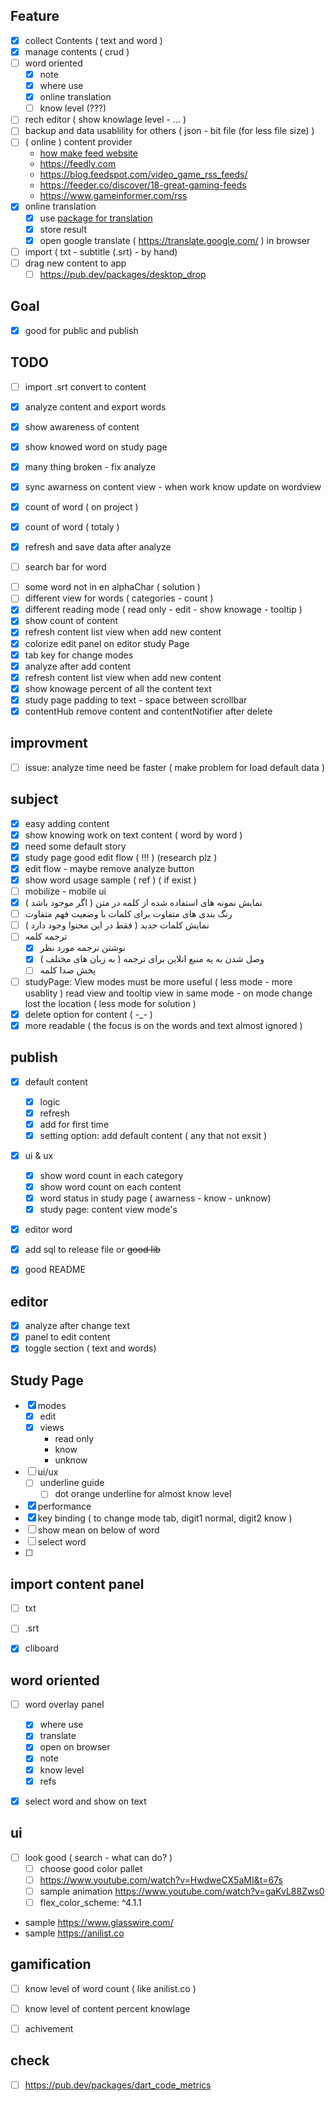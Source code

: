

## Feature
- [x] collect Contents ( text and word )
- [x] manage contents ( crud )
- [ ] word oriented
  - [x] note
  - [x] where use
  - [x] online translation
  - [ ] know level (???)
- [ ] rech editor ( show knowlage level - ... )
- [ ] backup and data usablility for others ( json - bit file (for less file size) )
- [ ] ( online ) content provider
  - [how make feed website](https://themeisle.com/blog/news-aggregator-websites-examples/)
  - https://feedly.com
  - https://blog.feedspot.com/video_game_rss_feeds/
  - https://feeder.co/discover/18-great-gaming-feeds
  - https://www.gameinformer.com/rss
- [x] online translation
  - [x] use [package for translation](https://pub.dev/packages/translator)
  - [x] store result
  - [x] open google translate ( https://translate.google.com/ ) in browser
- [ ] import ( txt - subtitle (.srt) - by hand)
- [ ] drag new content to app
  - [ ] https://pub.dev/packages/desktop_drop

## Goal
* [x] good for public and publish

## TODO
* [ ] import .srt convert to content
* [x] analyze content and export words
* [x] show awareness of content
* [x] show knowed word on study page

* [x] many thing broken - fix analyze
* [x] sync awarness on content view - when work know update on wordview
* [x] count of word ( on project )
* [x] count of word ( totaly )
* [x] refresh and save data after analyze
* [ ] search bar for word
- [ ] some word not in en alphaChar ( solution )
- [ ] different view for words ( categories - count )
- [x] different reading mode ( read only - edit - show knowage - tooltip )
- [x] show count of content
- [x] refresh content list view when add new content
- [x] colorize edit panel on editor study Page 
- [x] tab key for change modes
- [x] analyze after add content
- [x] refresh content list view when add new content
- [x] show knowage percent of all the content text
- [x] study page padding to text - space between scrollbar
- [x] contentHub remove content and contentNotifier after delete

## improvment
- [ ] issue: analyze time need be faster ( make problem for load default data )

## subject

- [x] easy adding content
- [x] show knowing work on text content ( word by word )
- [x] need some default story
- [x] study page good edit flow ( !!! ) (research plz )
- [x] edit flow - maybe remove analyze button
- [x] show word usage sample ( ref ) ( if exist )
- [ ] mobilize - mobile ui
- [x] نمایش نمونه های استفاده شده از کلمه در متن ( اگر موجود باشد )
- [ ] رنگ بندی های متفاوت برای کلمات با وضعیت فهم متفاوت
- [ ] نمایش کلمات جدید ( فقط در این محتوا وجود دارد )
- [ ] ترجمه کلمه
  - [x] نوشتن ترجمه مورد نظر
  - [x] وصل شدن به یه منبع انلاین برای ترجمه ( به زبان های مختلف )
  - [ ] پخش صدا کلمه
- [ ] studyPage: View modes must be more useful ( less mode - more usablity ) read view and tooltip view in same mode - on mode change lost the location ( less mode for solution )
- [x] delete option for content ( -_- )
- [x] more readable ( the focus is on the words and text almost ignored )

## publish
- [x] default content
  - [x] logic
  - [x] refresh
  - [x] add for first time
  - [x] setting option: add default content ( any that not exsit )
- [x] ui & ux
  - [x] show word count in each category
  - [x] show word count on each content
  - [x] word status in study page ( awarness - know - unknow)
  - [x] study page: content view mode's
- [x] editor word
- [x] add sql to release file or ~~good lib~~
- [x] good README


## editor
- [x] analyze after change text
- [x] panel to edit content
- [x] toggle section ( text and words)

## Study Page
- [x] modes
  - [x] edit
  - [x] views
    - read only
    - know
    - unknow
- [ ] ui/ux
  - [ ] underline guide
    - [ ] dot orange underline for almost know level
- [x] performance
- [x] key binding ( to change mode tab, digit1 normal, digit2 know )
- [ ] show mean on below of word
- [ ] select word
- [ ] 

## import content panel
- [ ] txt
- [ ] .srt
- [x] cliboard


## word oriented
- [ ] word overlay panel
  - [x] where use
  - [x] translate
  - [x] open on browser
  - [x] note
  - [x] know level
  - [x] refs
- [x] select word and show on text


## ui
- [ ] look good ( search - what can do? )
  - [ ] choose good color pallet
  - [ ] https://www.youtube.com/watch?v=HwdweCX5aMI&t=67s
  - [ ] sample animation https://www.youtube.com/watch?v=gaKvL88Zws0
  - [ ] flex_color_scheme: ^4.1.1
- sample https://www.glasswire.com/
- sample https://anilist.co


## gamification
- [ ] know level of word count ( like anilist.co )
- [ ] know level of content percent knowlage
- [ ] achivement


## check 
- [ ] https://pub.dev/packages/dart_code_metrics